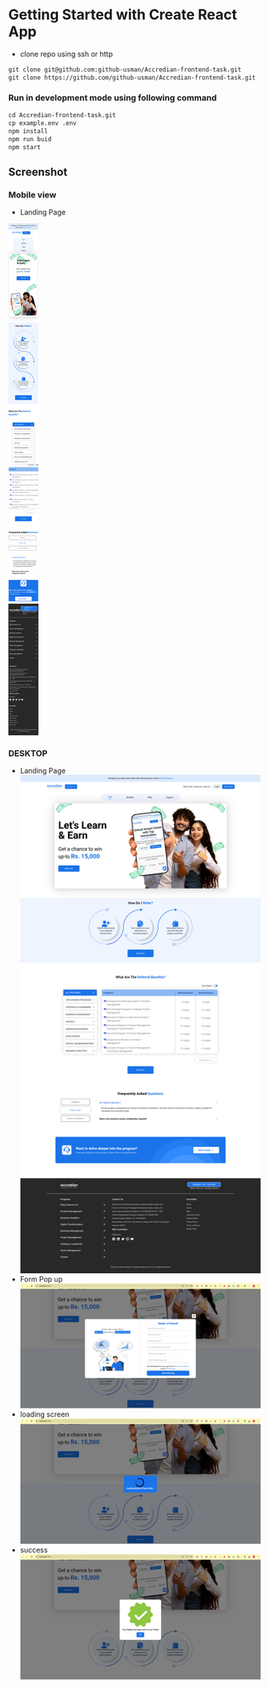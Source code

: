 # Getting Started with Create React App


- clone repo using ssh or http
```
git clone git@github.com:github-usman/Accredian-frontend-task.git 
git clone https://github.com/github-usman/Accredian-frontend-task.git
```


### Run in development mode using following command
```
cd Accredian-frontend-task.git 
cp example.env .env
npm install
npm run buid
npm start

```

## Screenshot

### Mobile view


- Landing Page

![home](./src/assets/media/github/mobile.png)

### DESKTOP
- Landing Page
![home](./src/assets/media/github/landing-page.png)
- Form Pop up
![home](./src/assets/media/github/popupform.png)
- loading screen
![home](./src/assets/media/github/loading.png)
- success 
![home](./src/assets/media/github/refel-sent.png)

